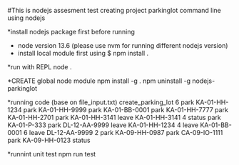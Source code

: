 #This is nodejs assesment test creating project parkinglot command line using nodejs

*install nodejs package first before running
- node version 13.6 (please use nvm for running different nodejs version)
- install local module first using 
  $ npm install .

*run with REPL
node .

*CREATE global node module
npm install -g .
npm uninstall -g nodejs-parkinglot

*running code (base on file_input.txt)
create_parking_lot 6
park KA-01-HH-1234
park KA-01-HH-9999
park KA-01-BB-0001
park KA-01-HH-7777
park KA-01-HH-2701
park KA-01-HH-3141
leave KA-01-HH-3141 4
status
park KA-01-P-333
park DL-12-AA-9999
leave KA-01-HH-1234 4
leave KA-01-BB-0001 6
leave DL-12-AA-9999 2
park KA-09-HH-0987
park CA-09-IO-1111
park KA-09-HH-0123
status


*runnint unit test
npm run test